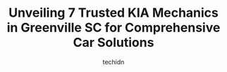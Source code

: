 ---
layout: ampstory
image: https://images.unsplash.com/photo-1610566062594-fe61d8f17c71?ixlib=rb-4.0.3&ixid=MnwxMjA3fDB8MHxwaG90by1wYWdlfHx8fGVufDB8fHx8&auto=format&fit=crop&w=640&h=853&q=80
author: techidn
featured: false
description: Searching for the finest KIA Mechanic in Greenville SC, USA? Look no further than the 7 best KIA Mechanic in the area, where youll find a team of highly qualified professionals ready to han
title: Unveiling 7 Trusted KIA Mechanics in Greenville SC for Comprehensive Car Solutions
cover:
   title: Unveiling 7 Trusted KIA Mechanics in Greenville SC for Comprehensive Car Solutions
   subtitle: Rickpate
   background: https://images.unsplash.com/photo-1610566062594-fe61d8f17c71?ixlib=rb-4.0.3&ixid=MnwxMjA3fDB8MHxwaG90by1wYWdlfHx8fGVufDB8fHx8&auto=format&fit=crop&w=640&h=853&q=80

pages: 
 - layout: thirds
   top: <h1>#1 10K AUTOS</h1>
   bottom: "<p>I recommend if you are looking to buy or finance a car. Peter is a super cool dude. And he looked out for me.. They definitely deserve a 5 star. Im very satisfied with m</p>"
   background: https://www.knot35.com/toplist/wp-content/uploads/2023/06/best-kia-mechanic-1-in-greenville-sc-1685835726.jpeg
   backgroundblur: true
 - layout: thirds
   top: <h1>#2 Christian Brothers Automotive Greenville</h1>
   bottom: "<p>1005 Woodruff Rd, Greenville, SC 29607, United States</p>"
   background: https://www.knot35.com/toplist/wp-content/uploads/2023/06/best-kia-mechanic-2-in-greenville-sc-1685835727.jpeg
   cta:
      link: https://www.knot35.com/toplist/unveiling-7-trusted-kia-mechanics-in-greenville-sc-for-comprehensive-car-solutions/
      text: Unveiling 7 Trusted KIA Mechanics in Greenville SC for Comprehensive Car Solutions
 - layout: thirds
   top: <h1>#3 North Hills Automotive, Inc</h1>
   bottom: "<p>1250 E Butler Rd, Greenville, SC 29607, United States</p>"
   background: https://www.knot35.com/toplist/wp-content/uploads/2023/06/best-kia-mechanic-3-in-greenville-sc-1685835727.jpeg
   cta:
      link: https://www.knot35.com/toplist/unveiling-7-trusted-kia-mechanics-in-greenville-sc-for-comprehensive-car-solutions/
      text: Unveiling 7 Trusted KIA Mechanics in Greenville SC for Comprehensive Car Solutions
 - layout: thirds
   top: <h1>#4 North Hills Automotive Augusta Street</h1>
   bottom: "<p>1428 Augusta St, Greenville, SC 29605, United States</p>"
   background: https://images.unsplash.com/photo-1618005182384-a83a8bd57fbe?ixlib=rb-4.0.3&ixid=MnwxMjA3fDB8MHxwaG90by1wYWdlfHx8fGVufDB8fHx8&auto=format&fit=crop&w=640&h=853&q=80
   cta:
      link: https://www.knot35.com/toplist/unveiling-7-trusted-kia-mechanics-in-greenville-sc-for-comprehensive-car-solutions/
      text: Unveiling 7 Trusted KIA Mechanics in Greenville SC for Comprehensive Car Solutions
 - layout: thirds
   top: <h1>#5 Tims Automotive Service</h1>
   bottom: "<p>901 Wade Hampton Blvd, Greenville, SC 29609, United States</p>"
   background: https://images.unsplash.com/photo-1567095761054-7a02e69e5c43?ixlib=rb-4.0.3&ixid=MnwxMjA3fDB8MHxwaG90by1wYWdlfHx8fGVufDB8fHx8&auto=format&fit=crop&w=640&h=853&q=80
   cta:
      link: https://www.knot35.com/toplist/unveiling-7-trusted-kia-mechanics-in-greenville-sc-for-comprehensive-car-solutions/
      text: Unveiling 7 Trusted KIA Mechanics in Greenville SC for Comprehensive Car Solutions
 - layout: thirds
   top: <h1>#6 Star Automotive</h1>
   bottom: "<p>3102 N Pleasantburg Dr, Greenville, SC 29609, United States</p>"
   background: https://images.unsplash.com/photo-1614648718611-0635f29016cb?ixlib=rb-4.0.3&ixid=MnwxMjA3fDB8MHxwaG90by1wYWdlfHx8fGVufDB8fHx8&auto=format&fit=crop&w=640&h=853&q=80
   cta:
      link: https://www.knot35.com/toplist/unveiling-7-trusted-kia-mechanics-in-greenville-sc-for-comprehensive-car-solutions/
      text: Unveiling 7 Trusted KIA Mechanics in Greenville SC for Comprehensive Car Solutions
 - layout: thirds
   top: <h1>#7 Star Auto Care Inc</h1>
   bottom: "<p>15 Blair St, Greenville, SC 29607, United States</p>"
   background: https://images.unsplash.com/photo-1489648022186-8f49310909a0?ixlib=rb-4.0.3&ixid=MnwxMjA3fDB8MHxwaG90by1wYWdlfHx8fGVufDB8fHx8&auto=format&fit=crop&w=640&h=853&q=80
   cta:
      link: https://www.knot35.com/toplist/unveiling-7-trusted-kia-mechanics-in-greenville-sc-for-comprehensive-car-solutions/
      text: Unveiling 7 Trusted KIA Mechanics in Greenville SC for Comprehensive Car Solutions
 - layout: thirds
   middle: Continue reading...
   background: https://images.unsplash.com/photo-1580610447943-1bfbef5efe07?ixlib=rb-4.0.3&ixid=MnwxMjA3fDB8MHxwaG90by1wYWdlfHx8fGVufDB8fHx8&auto=format&fit=crop&w=640&h=853&q=80
   cta:
      link: https://www.knot35.com/toplist/unveiling-7-trusted-kia-mechanics-in-greenville-sc-for-comprehensive-car-solutions/
      text: Unveiling 7 Trusted KIA Mechanics in Greenville SC for Comprehensive Car Solutions
      
---